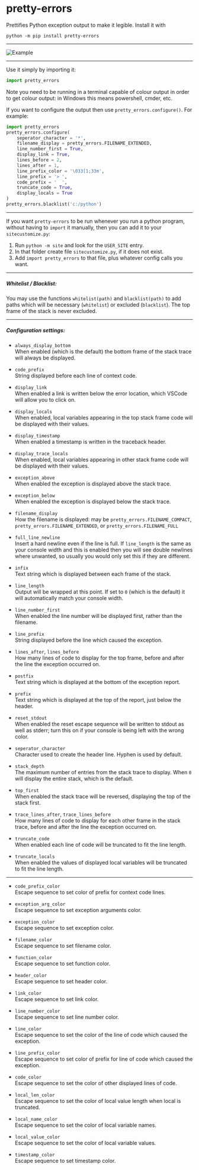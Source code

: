 # pretty-errors

Prettifies Python exception output to make it legible. Install it with
```
python -m pip install pretty-errors
```
---
![Example](https://i.imgur.com/0jpEqob.png)

---
Use it simply by importing it:
```python
import pretty_errors
```
Note you need to be running in a terminal capable of colour output in order to get colour output: in Windows
this means powershell, cmder, etc.

If you want to configure the output then use `pretty_errors.configure()`.  For example:
```python
import pretty_errors
pretty_errors.configure(
    seperator_character = '*',
    filename_display = pretty_errors.FILENAME_EXTENDED,
    line_number_first = True,
    display_link = True,
    lines_before = 2,
    lines_after = 1,
    line_prefix_color = '\033[1;33m',
    line_prefix = '> ',
    code_prefix = '  ',
    truncate_code = True,
    display_locals = True
)
pretty_errors.blacklist('c:/python')
```

---

If you want `pretty-errors` to be run whenever you run a python program, without having to `import` it manually, then you can add it to your `sitecustomize.py`:

1. Run `python -m site` and look for the `USER_SITE` entry.
2. In that folder create file `sitecustomize.py`, if it does not exist.
3. Add `import pretty_errors` to that file, plus whatever config calls you want.

---

##### Whitelist / Blacklist:

You may use the functions `whitelist(path)` and `blacklist(path)` to add paths which will be necessary (`whitelist`) or excluded (`blacklist`).  The top frame of the stack is never excluded.

---

##### Configuration settings:

* `always_display_bottom`<br>
When enabled (which is the default) the bottom frame of the stack trace will always be displayed.

* `code_prefix`<br>
String displayed before each line of context code.

* `display_link`<br>
When enabled a link is written below the error location, which VSCode will allow you to click on.

* `display_locals`<br>
When enabled, local variables appearing in the top stack frame code will be displayed with their values.

* `display_timestamp`<br>
When enabled a timestamp is written in the traceback header.

* `display_trace_locals`<br>
When enabled, local variables appearing in other stack frame code will be displayed with their values.

* `exception_above`<br>
When enabled the exception is displayed above the stack trace.

* `exception_below`<br>
When enabled the exception is displayed below the stack trace.

* `filename_display`<br>
How the filename is displayed: may be `pretty_errors.FILENAME_COMPACT`, `pretty_errors.FILENAME_EXTENDED`, or `pretty_errors.FILENAME_FULL`

* `full_line_newline`<br>
Insert a hard newline even if the line is full.  If `line_length` is the same as your console width and this is enabled then you will see double newlines where unwanted, so usually you would only set this if they are different.

* `infix`<br>
Text string which is displayed between each frame of the stack.

* `line_length`<br>
Output will be wrapped at this point.  If set to `0` (which is the default) it will automatically match your console width.

* `line_number_first`<br>
When enabled the line number will be displayed first, rather than the filename.

* `line_prefix`<br>
String displayed before the line which caused the exception.

* `lines_after`, `lines_before`<br>
How many lines of code to display for the top frame, before and after the line the exception occurred on.

* `postfix`<br>
Text string which is displayed at the bottom of the exception report.

* `prefix`<br>
Text string which is displayed at the top of the report, just below the header.

* `reset_stdout`<br>
When enabled the reset escape sequence will be written to stdout as well as stderr; turn this on if your console is being left with the wrong color.

* `seperator_character`<br>
Character used to create the header line.  Hyphen is used by default.

* `stack_depth`<br>
The maximum number of entries from the stack trace to display.  When `0` will display the entire stack, which is the default.

* `top_first`<br>
When enabled the stack trace will be reversed, displaying the top of the stack first.

* `trace_lines_after`, `trace_lines_before`<br>
How many lines of code to display for each other frame in the stack trace, before and after the line the exception occurred on.

* `truncate_code`<br>
When enabled each line of code will be truncated to fit the line length.

* `truncate_locals`<br>
When enabled the values of displayed local variables will be truncated to fit the line length.

---

* `code_prefix_color`<br>
Escape sequence to set color of prefix for context code lines.

* `exception_arg_color`<br>
Escape sequence to set exception arguments color.

* `exception_color`<br>
Escape sequence to set exception color.

* `filename_color`<br>
Escape sequence to set filename color.

* `function_color`<br>
Escape sequence to set function color.

* `header_color`<br>
Escape sequence to set header color.

* `link_color`<br>
Escape sequence to set link color.

* `line_number_color`<br>
Escape sequence to set line number color.

* `line_color`<br>
Escape sequence to set the color of the line of code which caused the exception.

* `line_prefix_color`<br>
Escape sequence to set color of prefix for line of code which caused the exception.

* `code_color`<br>
Escape sequence to set the color of other displayed lines of code.

* `local_len_color`<br>
Escape sequence to set the color of local value length when local is truncated.

* `local_name_color`<br>
Escape sequence to set the color of local variable names.

* `local_value_color`<br>
Escape sequence to set the color of local variable values.

* `timestamp_color`<br>
Escape sequence to set timestamp color.
